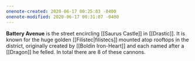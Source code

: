 ```yaml
---
onenote-created: 2020-06-17 00:25:03 -0400
onenote-modified: 2020-06-17 00:31:07 -0400
---
```


**Battery Avenue** is the street encircling [[Saurus Castle]] in [[Drastic]]. It is known for the huge golden [[Filistec|filistecs]] mounted atop rooftops in the district, originally created by [[Boldin Iron-Heart]] and each named after a [[Dragon]] he felled. In total there are 8 of these cannons.
